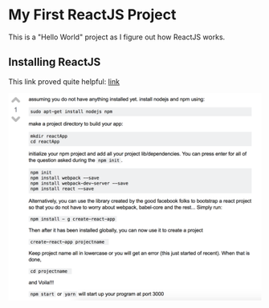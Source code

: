 # My First ReactJS Project #

This is a "Hello World" project as I figure out how ReactJS works.

## Installing ReactJS ##
This link proved quite helpful: [link](https://askubuntu.com/questions/900454/how-do-i-install-reactjs)

![](ReadMe_assets/install-reactjs.png)
